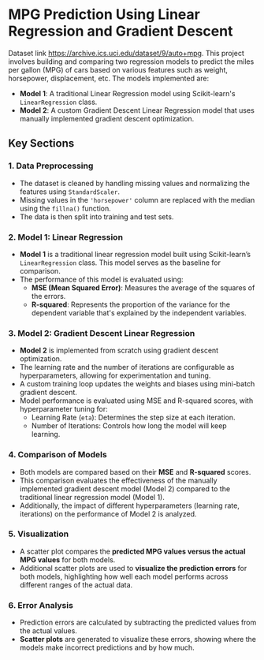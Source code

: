 # MPG Prediction Using Linear Regression and Gradient Descent
Dataset link https://archive.ics.uci.edu/dataset/9/auto+mpg.
This project involves building and comparing two regression models to predict the miles per gallon (MPG) of cars based on various features such as weight, horsepower, displacement, etc. The models implemented are:

- **Model 1**: A traditional Linear Regression model using Scikit-learn's `LinearRegression` class.
- **Model 2**: A custom Gradient Descent Linear Regression model that uses manually implemented gradient descent optimization.

## Key Sections

### 1. Data Preprocessing
- The dataset is cleaned by handling missing values and normalizing the features using `StandardScaler`.
- Missing values in the `'horsepower'` column are replaced with the median using the `fillna()` function.
- The data is then split into training and test sets.

### 2. Model 1: Linear Regression
- **Model 1** is a traditional linear regression model built using Scikit-learn’s `LinearRegression` class. This model serves as the baseline for comparison.
- The performance of this model is evaluated using:
  - **MSE (Mean Squared Error)**: Measures the average of the squares of the errors.
  - **R-squared**: Represents the proportion of the variance for the dependent variable that's explained by the independent variables.

### 3. Model 2: Gradient Descent Linear Regression
- **Model 2** is implemented from scratch using gradient descent optimization.
- The learning rate and the number of iterations are configurable as hyperparameters, allowing for experimentation and tuning.
- A custom training loop updates the weights and biases using mini-batch gradient descent.
- Model performance is evaluated using MSE and R-squared scores, with hyperparameter tuning for:
  - Learning Rate (`eta`): Determines the step size at each iteration.
  - Number of Iterations: Controls how long the model will keep learning.
  
### 4. Comparison of Models
- Both models are compared based on their **MSE** and **R-squared** scores.
- This comparison evaluates the effectiveness of the manually implemented gradient descent model (Model 2) compared to the traditional linear regression model (Model 1).
- Additionally, the impact of different hyperparameters (learning rate, iterations) on the performance of Model 2 is analyzed.

### 5. Visualization
- A scatter plot compares the **predicted MPG values versus the actual MPG values** for both models.
- Additional scatter plots are used to **visualize the prediction errors** for both models, highlighting how well each model performs across different ranges of the actual data.

### 6. Error Analysis
- Prediction errors are calculated by subtracting the predicted values from the actual values.
- **Scatter plots** are generated to visualize these errors, showing where the models make incorrect predictions and by how much.
  
